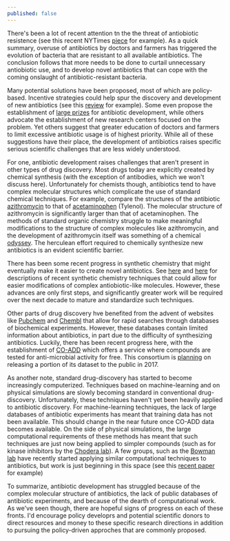 ```yaml
---
published: false
---
```

There's been a lot of recent attention tn the the threat of antiobiotic resistence (see this recent NYTimes [piece](http://www.nytimes.com/2016/05/27/health/infection-raises-specter-of-superbugs-resistant-to-all-antibiotics.html?_r=0) for example). As a quick summary, overuse of antibiotics by doctors and farmers has triggered the evolution of bacteria that are resistant to all available antibiotics. The conclusion follows that more needs to be done to curtail unnecessary antiobiotic use, and to develop novel antibiotics that can cope with the coming onslaught of antibiotic-resistant bacteria.

Many potential solutions have been proposed, most of which are policy-based. Incentive strategies could help spur the discovery and development of new antibiotics (see this [review](http://www.nature.com/ja/journal/v69/n2/full/ja201598a.html) for example). Some even propose the establishment of [large prizes](http://blogs.sciencemag.org/pipeline/archives/2015/02/24/an_antibiotic_discovery_prize) for antibiotic development, while others advocate the establishment of new research centers focused on the problem. Yet others suggest that greater education of doctors and farmers to limit excessive antibiotic usage is of highest priority. While all of these suggestions have their place, the development of antibiotics raises specific serious scientific challenges that are less widely understood.

For one, antibiotic development raises challenges that aren't present in other types of drug discovery. Most drugs today are explicitly created by chemical synthesis (with the exception of antibodies, which we won't discuss here). Unfortunately for chemists though, antibiotics tend to have complex molecular structures which complicate the use of standard chemical techniques. For example, compare the structures of the antibiotic [azithromycin](https://en.wikipedia.org/wiki/Azithromycin#History) to that of [acetaminophen](https://en.wikipedia.org/wiki/Paracetamol) (Tylenol). The molecular structure of azithromycin is significantly larger than that of acetaminophen. The methods of standard organic chemistry struggle to make meaningful modifications to the structure of complex molecules like azithromycin, and the development of azithromycin itself was something of a chemical [odyssey](http://hrcak.srce.hr/index.php?show=clanak&id_clanak_jezik=110890&lang=en). The herculean effort required to chemically synthesize new antibiotics is an evident scientific barrier.

There has been some recent progress in synthetic chemistry that might eventually make it easier to create novel antibiotics. See [here](http://blogs.sciencemag.org/pipeline/archives/2016/05/19/antibiotics-from-scratch) and [here](http://blogs.sciencemag.org/pipeline/archives/2015/03/12/the_end_of_synthesis) for descriptions of recent synthetic chemistry techniques that could allow for easier modifications of complex antiobiotic-like molecules. However, these advances are only first steps, and significantly greater work will be required over the next decade to mature and standardize such techniques.

Other parts of drug discovery hve benefited from the advent of websites like [Pubchem](http://pubchem.ncbi.nlm.nih.gov/search/) and [Chembl](https://www.ebi.ac.uk/chembl/) that allow for rapid searches through databases of biochemical experiments. However, these databases contain limited information about antibiotics, in part due to the difficulty of synthesizing antibiotics. Luckily, there has been recent progress here, with the establishment of [CO-ADD](http://www.co-add.org/) which offers a service where compounds are tested for anti-microbial activity for free. This consortium is [planning](http://blogs.sciencemag.org/pipeline/archives/2016/05/20/want-your-compounds-tested-against-pathogens-for-free) on releasing a portion of its dataset to the public in 2017.

As another note, standard drug-discovery has started to become increasingly computerized. Techniques based on machine-learning and on physical simulations are slowly becoming standard in conventional drug-discovery. Unfortunately, these techniques haven't yet been heavily applied to antibiotic discovery. For machine-learning techniques, the lack of large databases of antibiotic experiments has meant that training data has not been available. This should change in the near future once CO-ADD data becomes available. On the side of physical simulations, the large computational requirements of these methods has meant that such techniques are just now being applied to simpler compounds (such as for kinase inhibitors by the [Chodera lab](http://www.choderalab.org/)). A few groups, such as the [Bowman lab](http://bowmanlab.biochem.wustl.edu/) have recently started applying similar computational techniques to antibiotics, but work is just beginning in this space (see this [recent paper](http://pubs.rsc.org/en/content/articlepdf/2016/md/c5md00325c) for example)

To summarize, antibiotic development has struggled because of the complex molecular structure of antibiotics, the lack of public databases of antibiotic experiments, and because of the dearth of computational work. As we've seen though, there are hopeful signs of progress on each of these fronts. I'd encourage policy developrs and potential scientific donors to direct resources and money to these specific research directions in addition to pursuing the policy-driven approches that are commonly proposed.